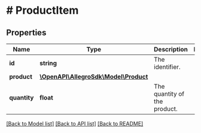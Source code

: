 # # ProductItem

## Properties

Name | Type | Description | Notes
------------ | ------------- | ------------- | -------------
**id** | **string** | The identifier. |
**product** | [**\OpenAPI\AllegroSdk\Model\Product**](Product.md) |  |
**quantity** | **float** | The quantity of the product. |

[[Back to Model list]](../../README.md#models) [[Back to API list]](../../README.md#endpoints) [[Back to README]](../../README.md)
